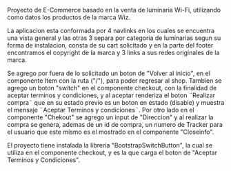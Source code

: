 Proyecto de E-Commerce basado en la venta de luminaria Wi-Fi, utilizando como datos los productos de la marca Wiz.

La aplicacion esta conformada por 4 navlinks en los cuales se encuentra una vista general y las otras 3 separa por categoria de luminarias segun su forma de instalacion, consta de su cart solicitado y en la parte del footer encontramos el copyright de la marca y 3 links a sus redes originales de la marca.

Se agrego por fuera de lo solicitado un boton de "Volver al inicio", en el componente Item con la ruta ("/"), para poder regresar al shop. Tambien se agrego un boton "switch" en el componente checkout, con la finalidad de aceptar terminos y condiciones, y al aceptar renderiza el boton ¨Realizar compra¨ que en su estado previo es un boton en estado (disable) y muestra el mensaje ¨Aceptar Terminos y condiciones¨.
Por otro lado en el componente "Chekout" se agrego un input de "Direccion" y al realizar la compra se genera, ademas de un id de compra, un numero de Tracker para el usuario que este mismo es el mostrado en el componente "Closeinfo".

El proyecto tiene instalada la libreria "BootstrapSwitchButton", la cual se utiliza en el componente checkout, y es la que carga el boton de "Aceptar Terminos y Condiciones".


